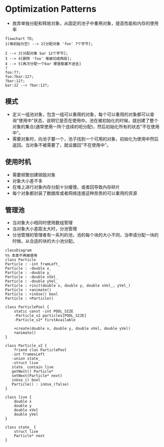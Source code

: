 # Optimization Patterns
* 放弃单独分配和释放对象，从固定的池子中重用对象，提高性能和内存的使用率

``` mermaid
flowchart TD;
1(堆初始为空) --> 2[分配对象 'foo' 7个字节];

2 --> 3[分配对象 bar 12个字节];
3 --> 4[删除 'foo' 堆被切成两段];
4 --> 5[再次分配一个bar 哪里都塞不进去]
?
foo:7?;
foo:7bar:12?;
?bar:12?;
bar:12 --> ?bar:12?;
```
## 模式
* 定义一组池对象，包含一组可以重用的对象，每个可以重用的对象都可以查询"使用中"状态，说明它是否在使用中。池在被初始化的时候，就创建了整个对象的集合(通常使用一阵个连续的呃分配)，然后初始化所有的状态"不在使用中"。
* 需要对象时，向池子要一个，池子找到一个可用的对象，初始化为使用中然后返回。当对象不被需要了，就设置回"不在使用中"。

## 使用时机
* 需要频繁创建销毁对象
* 对象大小差不多
* 在堆上进行对象内存分配十分缓慢，或者回导致内存碎片
* 每个对象都封装了数据库或者网络连接这种昂贵的可以重用的资源

## 管理池
* 当对象大小相同时使用数组管理
* 当对象大小差距太大时，分池管理
* 分池管理的管理者有一系列的池，池的每个块的大小不同，当申请分配一块的时候，从合适的块的大小池分配。

``` mermaid
classDiagram
%% 本类不再被使用
class Particle
Particle : -int framLeft_
Particle : -double x_
Particle : -double y_
Particle : -double xVel_
Particle : -double yVel_
Particle : +init(double x, double y, double xVel_, yVel_)
Particle : +animate()
Particle : +inUse() bool
Particle : +Particle()

class ParticlePool {
    static const -int POOL_SIZE 
    -Particle_v2 particles[POOL_SIZE]
    -Particle_v2* firstAvailable

    +create(double x, double y, double xVel, double yVel)
    +animate()
}

class Particle_v2 {
    friend clas ParticlePool
   -int framesLeft
   -union state_
   -struct live
   state_ contain live
   getNext() Particle*
   setNext(Particle* next)
   inUse_() bool
   Particle() : inUse_(false)
}

class live {
    double x
    double y
    double xVel
    double yVel
}

class state_ {
    struct live
    Particle* next
}

```